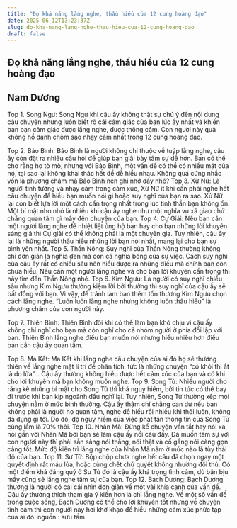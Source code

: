 ```yaml
---
title: "Đọ khả năng lắng nghe, thấu hiểu của 12 cung hoàng đạo"
date: 2025-06-12T13:23:37Z
slug: do-kha-nang-lang-nghe-thau-hieu-cua-12-cung-hoang-dao
draft: false
---
```


## Đọ khả năng lắng nghe, thấu hiểu của 12 cung hoàng đạo

## Nam Dương

Top 1. Song Ngư: 
Song Ngư khi cậu ấy không thật sự chú ý đến nội dung câu chuyện nhưng luôn biết rõ cái cảm giác của bạn lúc ấy nhất và khiến bạn bạn cảm giác được lắng nghe, được thông cảm. Con người này quả không hổ danh chòm sao nhạy cảm nhất trong 12 cung hoàng đạo.

Top 2. Bảo Bình: 
Bảo Bình là người không chỉ thuộc về tuýp lắng nghe, cậu ấy còn đặt ra nhiều câu hỏi để giúp bạn giãi bày tâm sự dễ hơn. Bạn có thể cho rằng họ tò mò, nhưng với Bảo Bình, một vấn đề có thể có nhiều mặt của nó, tại sao lại không khai thác hết để dễ hiểu nhau. Không quá cứng nhắc vốn là phương châm mà Bảo Bình nên ghi nhớ đấy nhé?
Top 3. Xử Nữ: 
Là người tinh tường và nhạy cảm trong cảm xúc, Xử Nữ ít khi cần phải nghe hết câu chuyện để hiểu bạn muốn nói gì hoặc suy nghĩ của bạn ra sao. Xử Nữ lại còn biết lựa lời một cách cẩn trọng nhất trong lúc tinh thần bạn không ổn. Một bí mật nho nhỏ là nhiều khi cậu ấy nghe như một nghĩa vụ xã giao chứ chẳng quan tâm gì mấy đến chuyện của bạn.
Top 4. Cự Giải: 
Nếu bạn cần một người lắng nghe để nhiệt liệt ủng hộ bạn hay cho bạn những lời khuyên sáng giá thì Cự giải có thể không phải là một chuyên gia. Tuy nhiên, cậu ấy lại là những người thấu hiểu những lời bạn nói nhất, mang lại cho bạn sự bình yên nhất.
Top 5. Thần Nông: 
Suy nghĩ của Thần Nông thường không chỉ đơn giản là nghĩa đen mà còn cả nghĩa bóng của sự việc. Cách suy nghĩ của cậu ấy rất có chiều sâu nên hiểu được ra những điều mà chính bạn còn chưa hiểu. Nếu cần một người lắng nghe và cho bạn lời khuyên cẩn trọng thì hãy tìm đến Thần Nông nhé.
Top 6. Kim Ngưu: 
Là người có suy nghĩ chiều sâu nhưng Kim Ngưu thường kiệm lời bởi thường thì suy nghĩ của cậu ấy sẽ bất đồng với bạn. Vì vậy, để tránh làm bạn thêm tổn thương Kim Ngưu chọn cách lắng nghe. “Luôn luôn lắng nghe nhưng không luôn thấu hiểu” là phương châm của con người này.

Top 7. Thiên Bình:
Thiên Bình đôi khi có thể làm bạn khó chịu vì cậu ấy không chỉ nghĩ cho bạn mà còn nghĩ cho cả nhóm người ở phía đối lập với bạn. Thiên Bình lắng nghe điều bạn muốn nói nhưng hiểu nhiều hơn điều bạn cần cậu ấy quan tâm.


Top 8. Ma Kết:
Ma Kết khi lắng nghe câu chuyện của ai đó họ sẽ thường thiên về lắng nghe mặt lí trí để phân tích, tức là những chuyện “có khói thì ắt là do lửa”… Cậu ấy thường không hiểu được hết cảm xúc của bạn và có khi cho lời khuyên mà bạn không muốn nghe.
Top 9. Song Tử: 
Nhiều người cho rằng kể những bí mật cho Song Tử thì khá nguy hiểm, bởi tin tức có thể bay đi trước khi bạn kịp ngoảnh đầu nghĩ lại. Tuy nhiên, Song Tử thường xếp mọi chuyện nằm ở mức bình thường. Cậu ấy thậm chí chẳng can dự nếu bạn không phải là người họ quan tâm, nghe để hiểu rồi nhiều khi thôi luôn, không đả đụng gì tới. Do đó, độ nguy hiểm của việc phát tán thông tin của Song Tử cùng lắm là 70% thôi.
Top 10. Nhân Mã: 
Đừng kể chuyện vắn tắt hay nói xa nói gần với Nhân Mã bởi bạn sẽ làm cậu ấy nổi cáu đấy. Đã muốn tâm sự với con người này thì phải sẵn sàng nói thẳng, nói thật và cố gắng nói càng gọn càng tốt. Mức độ kiên trì lắng nghe của Nhân Mã nằm ở mức nào là tùy thái độ của bạn.
Top 11. Sư Tử:
Bộp chộp chưa nghe hết câu đã chọn ngay một quyết định rất máu lửa, hoặc cùng chết chứ quyết không nhường đối thủ. Có một điểm khá đáng quý ở Sư Tử đó là cậu ấy khá trọng tình cảm, dù bận bịu mấy cũng sẽ lắng nghe tâm sự của bạn.
Top 12. Bạch Dương: 
Bạch Dương thường là người có cái cái nhìn đơn giản về một vài khía cạnh của vấn đề. Cậu ấy thường thích tham gia ý kiến hơn là chỉ lắng nghe. Về một số vấn đề trong cuộc sống, Bạch Dương có thể cho lời khuyên tốt nhưng về chuyện tình cảm thì con người này hơi khờ khạo để hiểu những cảm xúc phức tạp của ai đó.
nguồn : sưu tầm